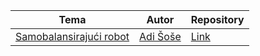 <table>
    <thead>
        <tr>
            <th>Tema</th>
            <th>Autor</th>
            <th>Repository</th>
        </tr>
    </thead>
    <tbody>
        <tr>
            <td><a href="IB160034.pdf">Samobalansirajući robot</a></td>
            <td><a href="https://github.com/Adi-Sose">Adi Šoše</a></td>
            <td><a href="https://github.com/Adi-Sose/FALL-E">Link</a></td>
        </tr>
    </tbody>
<table>